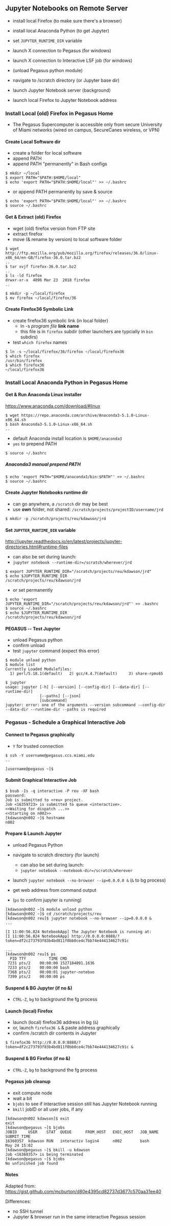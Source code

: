 ## Jupyter Notebooks on Remote Server

- install local Firefox (to make sure there's a browser)
- install local Anaconda Python (to get Jupyter) 
- set `JUPYTER_RUNTIME_DIR` variable 


- launch X connection to Pegasus (for windows) 
- launch X connection to Interactive LSF job (for windows) 
- (unload Pegasus python module)

- navigate to /scratch directory (or Jupyter base dir) 
- launch Jupyter Notebook server (background)
- launch local Firefox to Jupyter Notebook address 


### Install Local (old) Firefox in Pegasus Home 

- The Pegasus Supercomputer is accessible only from secure University of Miami networks (wired on campus, SecureCanes wireless, or VPN)

#### Create Local Software dir 

- create a folder for local software 
- append PATH 
- append PATH "permanently" in Bash configs 

```
$ mkdir ~/local
$ export PATH="$PATH:$HOME/local"
$ echo 'export PATH="$PATH:$HOME/local"' >> ~/.bashrc
```

- or append PATH permanently by save & source 

```
$ echo 'export PATH="$PATH:$HOME/local"' >> ~/.bashrc
$ source ~/.bashrc
``` 


#### Get & Extract (old) Firefox 

- wget (old) firefox version from FTP site 
- extract firefox
- move (& rename by version) to local software folder

```
$ wget http://ftp.mozilla.org/pub/mozilla.org/firefox/releases/36.0/linux-x86_64/en-GB/firefox-36.0.tar.bz2
..
$ tar xvjf firefox-36.0.tar.bz2 
..
$ ls -ld firefox
drwxr-xr-x  4096 Mar 23  2018 firefox
..

$ mkdir -p ~/local/firefox
$ mv firefox ~/local/firefox/36
```

#### Create Firefox36 Symbolic Link 

- create firefox36 symbolic link (in local folder)
  - ln -s _program file_ **link name**
  - this file is in `firefox` subdir (other launchers are typcially in `bin` subdirs) 
- test `which firefox` names 


```
$ ln -s ~/local/firefox/36/firefox ~/local/firefox36
$ which firefox
/usr/bin/firefox
$ which firefox36
~/local/firefox36
```




### Install Local Anaconda Python in Pegasus Home 


#### Get & Run Anaconda Linux installer  

https://www.anaconda.com/download/#linux

```
$ wget https://repo.anaconda.com/archive/Anaconda3-5.1.0-Linux-x86_64.sh
$ bash Anaconda3-5.1.0-Linux-x86_64.sh
..
````

- default Anaconda install location is `$HOME/anaconda3`
- `yes` to prepend PATH 


```
$ source ~/.bashrc
```

##### Anaconda3 manual prepend PATH

```
$ echo 'export PATH="$HOME/anaconda3/bin:$PATH"' >> ~/.bashrc
$ source ~/.bashrc
```


#### Create Jupyter Notebooks runtime dir 

- can go anywhere, a `/scratch` dir may be best 
- use **own** folder, not shared:  `/scratch/projects/projectID/username/jrd`

```
$ mkdir -p /scratch/projects/reu/kdawson/jrd
```


#### Set `JUPYTER_RUNTIME_DIR` variable 

http://jupyter.readthedocs.io/en/latest/projects/jupyter-directories.html#runtime-files

- can also be set during launch:
- `jupyter notebook --runtime-dir=/scratch/wherever/jrd`


```
$ export JUPYTER_RUNTIME_DIR="/scratch/projects/reu/kdawson/jrd"
$ echo $JUPYTER_RUNTIME_DIR 
/scratch/projects/reu/kdawson/jrd
```

- or set permanently 

```
$ echo 'export JUPYTER_RUNTIME_DIR="/scratch/projects/reu/kdawson/jrd"' >> .bashrc
$ source ~/.bashrc
$ echo $JUPYTER_RUNTIME_DIR 
/scratch/projects/reu/kdawson/jrd
```


#### PEGASUS -- Test Jupyter 

- unload Pegasus python
- confirm unload 
- test `jupyter` command (expect this error) 

```
$ module unload python
$ module list
Currently Loaded Modulefiles:
  1) perl/5.18.1(default)   2) gcc/4.4.7(default)     3) share-rpms65

$ jupyter
usage: jupyter [-h] [--version] [--config-dir] [--data-dir] [--runtime-dir]
               [--paths] [--json]
               [subcommand]
jupyter: error: one of the arguments --version subcommand --config-dir --data-dir --runtime-dir --paths is required
```


### Pegasus - Schedule a Graphical Interactive Job  

#### Connect to Pegasus graphically 

- `Y` for trusted connection 

```
$ ssh -Y username@pegasus.ccs.miami.edu 
..

[username@pegasus ~]$ 
```

#### Submit Graphical Interactive Job 

```
$ bsub -Is -q interactive -P reu -XF bash
password:
Job is submitted to <reu> project.
Job <16359723> is submitted to queue <interactive>.
<<Waiting for dispatch ...>>
<<Starting on n002>>
[kdawson@n002 ~]$ hostname
n002
```


#### Prepare & Launch Jupyter 

- unload Pegasus Python
- navigate to scratch directory (for launch)
  - can also be set during launch:
  - `jupyter notebook --notebook-dir=/scratch/wherever`

- launch `jupyter notebook --no-browser --ip=0.0.0.0 &` (`&` to bg process) 
- get web address from command output 
- (`ps` to confirm jupyter is running) 

```
[kdawson@n002 ~]$ module unload python
[kdawson@n002 ~]$ cd /scratch/projects/reu
[kdawson@n002 reu]$ jupyter notebook --no-browser --ip=0.0.0.0 &
...

[I 11:00:56.824 NotebookApp] The Jupyter Notebook is running at:
[I 11:00:56.824 NotebookApp] http://0.0.0.0:8888/?token=df2c273793f83b4bd811f0bb0ce4c7bb74e444134627c91c

...
[kdawson@n002 reu]$ ps
  PID TTY          TIME CMD
 7231 pts/2    00:00:00 1527184091.1636
 7233 pts/2    00:00:00 bash
 7368 pts/2    00:00:01 jupyter-noteboo
 7399 pts/2    00:00:00 ps
```

#### Suspend & BG Jupyter (if no &) 

- `CTRL-Z`, `bg` to background the fg process 



#### Launch (local) Firefox

- launch (local) firefox36 address in bg (`&`) 
- or, launch `firefox36 &` & paste address graphically 
- confirm /scratch dir contents in Jupyter 


```
$ firefox36 http://0.0.0.0:8888/?token=df2c273793f83b4bd811f0bb0ce4c7bb74e444134627c91c &
```

#### Suspend & BG Firefox (if no &) 

- `CTRL-Z`, `bg` to background the fg process 



#### Pegasus job cleanup 

- exit compute node 
- wait a bit 
- `bjobs` to see if interactive session still has Jupyter Notebook running 
- `bkill` jobID or all user jobs, if any 

```
[kdawson@n002 kdawson]$ exit
exit
[kdawson@pegasus ~]$ bjobs
JOBID     USER    STAT  QUEUE      FROM_HOST   EXEC_HOST   JOB_NAME   SUBMIT_TIME
16360357  kdawson RUN   interactiv login4      n002        bash       May 24 15:02
[kdawson@pegasus ~]$ bkill -u kdawson
Job <16360357> is being terminated
[kdawson@pegasus ~]$ bjobs
No unfinished job found
```


#### Notes 

Adapted from: 
https://gist.github.com/mcburton/d80e4395cd82737d3677c570aa31ee40

Differences:
- no SSH tunnel 
- Jupyter & browser run in the same interactive Pegasus session 


